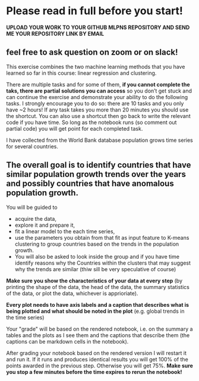 # Please read in full before you start!

**UPLOAD YOUR WORK TO YOUR GITHUB MLPNS REPOSITORY AND SEND ME YOUR REPOSITORY LINK BY EMAIL**


## feel free to ask question on zoom or on slack!


This exercise combines the two machine learning methods that you have learned so far in this course: linear regression and clustering. 

There are multiple tasks and for some of them, **if you cannot complete the taks,  there are partial solutions you can access** so you don’t get stuck and can continue the exercise and demonstrate your ability to do the following tasks. I strongly encourage you to do so: there are 10 tasks and you only have ~2 hours! If any task takes you more than 20 minutes you should use the shortcut. You can also use a shortcut then go back to write the relevant code if you have time. So long as the notebook runs (so comment out partial code) you will get point for each completed task.

I have collected from the World Bank database population grows time series for several countries. 

## The overall goal is to identify countries that have similar population growth trends over the years and possibly countries that have anomalous population growth. 

You will be guided to 
- acquire the data, 
- explore it and prepare it, 
- fit a linear model to the each time series, 
- use the parameters you obtain from that fit as input feature to K-means clustering to group countries based on the trends in the population growth. 
- You will also be asked to look inside the group and if you have time identify reasons why the Countries within the clusters that may suggest why the trends are similar (thiw sill be very speculative of course)

**Make sure you show the characteristics of your data at every step** (by printing the shape of the data, the head of the data, the summary statistics of the data, or plot the data, whichever is apprioriate). 

**Every plot needs to have axis labels and a caption that describes what is being plotted and what should be noted in the plot** (e.g. global trends in the time series)

Your "grade" will be based on the rendered notebook, i.e. on the summary a tables and the plots as I see them and the captions that describe them (the captions can be markdown cells in the notebook).

After grading your notebook based on the rendered version I will restart it and run it. If it runs and produces  identical results you will get 100% of the points awarded in the previous step. Otherwise you will get 75%. **Make sure you stop a few minutes before the time expires to rerun the notebook!**


